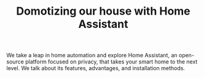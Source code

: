 ﻿---
title: "Domotizing our house with Home Assistant"
header:
  image: /assets/posts/en/domotizing-our-house-with-home-assistant/header.jpg
  teaser: /assets/posts/en/domotizing-our-house-with-home-assistant/teaser.jpg
layout: redirected-en
categories:
  - Fundamentals
  - Platforms
  - Home Assistant
tags:
  - Home Assistant
  - Fundamentals
  - Google Home
  - Alexa
  - Apple Home
  - Platforms
  - Docker
  - Homelab
  - Server
redirect_to: https://domoticarte.com/en/p/home-assistant-home-automation-next-level/
lang: en
ref: 12
permalink: /en/domotizing-our-house-with-home-assistant/
last_modified_at: 2024-06-30
---

We take a leap in home automation and explore Home Assistant, an open-source platform focused on privacy, that takes your smart home to the next level. We talk about its features, advantages, and installation methods.
